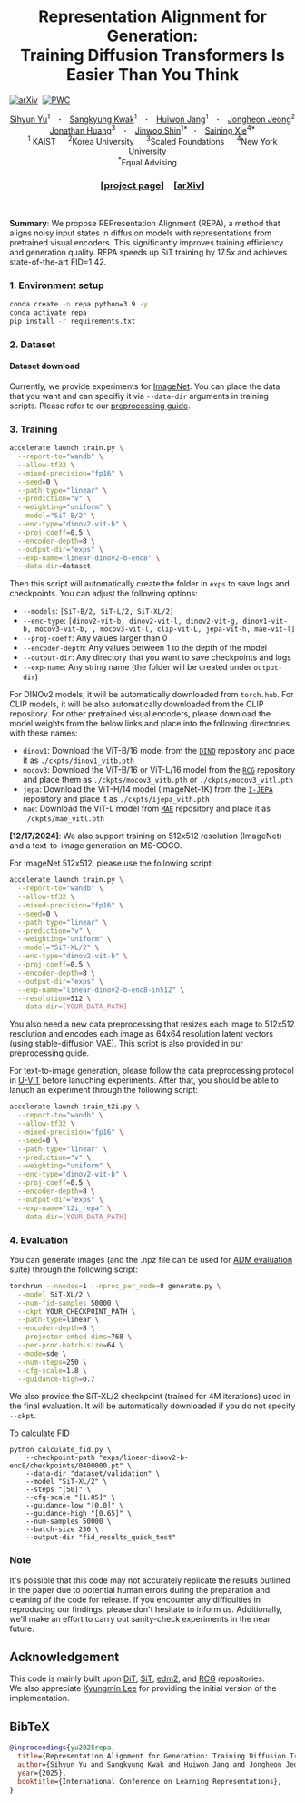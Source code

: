 <h1 align="center"> Representation Alignment for Generation: <br>Training Diffusion Transformers Is Easier Than You Think
</h1>

[![arXiv](https://img.shields.io/badge/arXiv%20paper-2410.06940-b31b1b.svg)](https://arxiv.org/abs/2410.06940)&nbsp;
[![PWC](https://img.shields.io/endpoint.svg?url=https://paperswithcode.com/badge/representation-alignment-for-generation/image-generation-on-imagenet-256x256)](https://paperswithcode.com/sota/image-generation-on-imagenet-256x256?p=representation-alignment-for-generation)

<div align="center">
  <a href="https://sihyun.me/" target="_blank">Sihyun&nbsp;Yu</a><sup>1</sup> &ensp; <b>&middot;</b> &ensp;
  <a href="https://www.linkedin.com/in/SangkyungKwak/" target="_blank">Sangkyung&nbsp;Kwak</a><sup>1</sup> &ensp; <b>&middot;</b> &ensp;
  <a href="https://huiwon-jang.github.io/" target="_blank">Huiwon&nbsp;Jang</a><sup>1</sup> &ensp; <b>&middot;</b> &ensp;
  <a href="https://jh-jeong.github.io/" target="_blank">Jongheon&nbsp;Jeong</a><sup>2</sup>
  <br>
  <a href="http://jonathan-huang.org/" target="_blank">Jonathan&nbsp;Huang</a><sup>3</sup> &ensp; <b>&middot;</b> &ensp;
  <a href="https://alinlab.kaist.ac.kr/shin.html" target="_blank">Jinwoo&nbsp;Shin</a><sup>1*</sup>&ensp; <b>&middot;</b> &ensp;
  <a href="https://www.sainingxie.com/" target="_blank">Saining&nbsp;Xie</a><sup>4*</sup><br>
  <sup>1</sup> KAIST &emsp; <sup>2</sup>Korea University &emsp; <sup>3</sup>Scaled Foundations &emsp; <sup>4</sup>New York University &emsp; <br>
  <sup>*</sup>Equal Advising &emsp; <br>
</div>
<h3 align="center">[<a href="https://sihyun.me/REPA">project page</a>]&emsp;[<a href="http://arxiv.org/abs/2410.06940">arXiv</a>]</h3>
<br>

<b>Summary</b>: We propose REPresentation Alignment (REPA), a method that aligns noisy input states in diffusion models with representations from pretrained visual encoders. This significantly improves training efficiency and generation quality. REPA speeds up SiT training by 17.5x and achieves state-of-the-art FID=1.42.

### 1. Environment setup

```bash
conda create -n repa python=3.9 -y
conda activate repa
pip install -r requirements.txt
```

### 2. Dataset

#### Dataset download

Currently, we provide experiments for [ImageNet](https://www.kaggle.com/competitions/imagenet-object-localization-challenge/data). You can place the data that you want and can specifiy it via `--data-dir` arguments in training scripts. Please refer to our [preprocessing guide](https://github.com/sihyun-yu/REPA/tree/master/preprocessing).

### 3. Training

```bash
accelerate launch train.py \
  --report-to="wandb" \
  --allow-tf32 \
  --mixed-precision="fp16" \
  --seed=0 \
  --path-type="linear" \
  --prediction="v" \
  --weighting="uniform" \
  --model="SiT-B/2" \
  --enc-type="dinov2-vit-b" \
  --proj-coeff=0.5 \
  --encoder-depth=8 \
  --output-dir="exps" \
  --exp-name="linear-dinov2-b-enc8" \
  --data-dir=dataset
```

Then this script will automatically create the folder in `exps` to save logs and checkpoints. You can adjust the following options:

- `--models`: `[SiT-B/2, SiT-L/2, SiT-XL/2]`
- `--enc-type`: `[dinov2-vit-b, dinov2-vit-l, dinov2-vit-g, dinov1-vit-b, mocov3-vit-b, , mocov3-vit-l, clip-vit-L, jepa-vit-h, mae-vit-l]`
- `--proj-coeff`: Any values larger than 0
- `--encoder-depth`: Any values between 1 to the depth of the model
- `--output-dir`: Any directory that you want to save checkpoints and logs
- `--exp-name`: Any string name (the folder will be created under `output-dir`)

For DINOv2 models, it will be automatically downloaded from `torch.hub`. For CLIP models, it will be also automatically downloaded from the CLIP repository. For other pretrained visual encoders, please download the model weights from the below links and place into the following directories with these names:

- `dinov1`: Download the ViT-B/16 model from the [`DINO`](https://github.com/facebookresearch/dino) repository and place it as `./ckpts/dinov1_vitb.pth`
- `mocov3`: Download the ViT-B/16 or ViT-L/16 model from the [`RCG`](https://github.com/LTH14/rcg) repository and place them as `./ckpts/mocov3_vitb.pth` or `./ckpts/mocov3_vitl.pth`
- `jepa`: Download the ViT-H/14 model (ImageNet-1K) from the [`I-JEPA`](https://github.com/facebookresearch/ijepa) repository and place it as `./ckpts/ijepa_vith.pth`
- `mae`: Download the ViT-L model from [`MAE`](https://github.com/facebookresearch/mae) repository and place it as `./ckpts/mae_vitl.pth`

**[12/17/2024]**: We also support training on 512x512 resolution (ImageNet) and a text-to-image generation on MS-COCO.

For ImageNet 512x512, please use the following script:

```bash
accelerate launch train.py \
  --report-to="wandb" \
  --allow-tf32 \
  --mixed-precision="fp16" \
  --seed=0 \
  --path-type="linear" \
  --prediction="v" \
  --weighting="uniform" \
  --model="SiT-XL/2" \
  --enc-type="dinov2-vit-b" \
  --proj-coeff=0.5 \
  --encoder-depth=8 \
  --output-dir="exps" \
  --exp-name="linear-dinov2-b-enc8-in512" \
  --resolution=512 \
  --data-dir=[YOUR_DATA_PATH]
```

You also need a new data preprocessing that resizes each image to 512x512 resolution and encodes each image as 64x64 resolution latent vectors (using stable-diffusion VAE). This script is also provided in our preprocessing guide.

For text-to-image generation, please follow the data preprocessing protocol in [U-ViT](https://github.com/baofff/U-ViT/tree/main/scripts) before lanuching experiments. After that, you should be able to lanuch an experiment through the following script:

```bash
accelerate launch train_t2i.py \
  --report-to="wandb" \
  --allow-tf32 \
  --mixed-precision="fp16" \
  --seed=0 \
  --path-type="linear" \
  --prediction="v" \
  --weighting="uniform" \
  --enc-type="dinov2-vit-b" \
  --proj-coeff=0.5 \
  --encoder-depth=8 \
  --output-dir="exps" \
  --exp-name="t2i_repa" \
  --data-dir=[YOUR_DATA_PATH]
```


### 4. Evaluation

You can generate images (and the .npz file can be used for [ADM evaluation](https://github.com/openai/guided-diffusion/tree/main/evaluations) suite) through the following script:

```bash
torchrun --nnodes=1 --nproc_per_node=8 generate.py \
  --model SiT-XL/2 \
  --num-fid-samples 50000 \
  --ckpt YOUR_CHECKPOINT_PATH \
  --path-type=linear \
  --encoder-depth=8 \
  --projector-embed-dims=768 \
  --per-proc-batch-size=64 \
  --mode=sde \
  --num-steps=250 \
  --cfg-scale=1.8 \
  --guidance-high=0.7
```

We also provide the SiT-XL/2 checkpoint (trained for 4M iterations) used in the final evaluation. It will be automatically downloaded if you do not specify `--ckpt`.

To calculate FID

```
python calculate_fid.py \
    --checkpoint-path "exps/linear-dinov2-b-enc8/checkpoints/0400000.pt" \
    --data-dir "dataset/validation" \
    --model "SiT-XL/2" \
    --steps "[50]" \
    --cfg-scale "[1.85]" \
    --guidance-low "[0.0]" \
    --guidance-high "[0.65]" \
    --num-samples 50000 \
    --batch-size 256 \
    --output-dir "fid_results_quick_test" 
```

### Note

It's possible that this code may not accurately replicate the results outlined in the paper due to potential human errors during the preparation and cleaning of the code for release. If you encounter any difficulties in reproducing our findings, please don't hesitate to inform us. Additionally, we'll make an effort to carry out sanity-check experiments in the near future.

## Acknowledgement

This code is mainly built upon [DiT](https://github.com/facebookresearch/DiT), [SiT](https://github.com/willisma/SiT), [edm2](https://github.com/NVlabs/edm2), and [RCG](https://github.com/LTH14/rcg) repositories.\
We also appreciate [Kyungmin Lee](https://kyungmnlee.github.io/) for providing the initial version of the implementation.

## BibTeX

```bibtex
@inproceedings{yu2025repa,
  title={Representation Alignment for Generation: Training Diffusion Transformers Is Easier Than You Think},
  author={Sihyun Yu and Sangkyung Kwak and Huiwon Jang and Jongheon Jeong and Jonathan Huang and Jinwoo Shin and Saining Xie},
  year={2025},
  booktitle={International Conference on Learning Representations},
}
```
